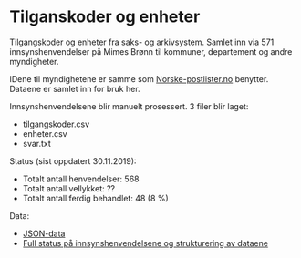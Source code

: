 # Tilganskoder og enheter

Tilgangskoder og enheter fra saks- og arkivsystem. Samlet inn via 571 innsynshenvendelser på Mimes Brønn til kommuner,
departement og andre myndigheter.

IDene til myndighetene er samme som [Norske-postlister.no](https://norske-postlister.no/) benytter. Dataene er samlet inn for bruk her.

Innsynshenvendelsene blir manuelt prosessert. 3 filer blir laget:
- tilgangskoder.csv
- enheter.csv
- svar.txt

Status (sist oppdatert 30.11.2019):
- Totalt antall henvendelser: 568
- Totalt antall vellykket: ??
- Totalt antall ferdig behandlet: 48 (8 %)

Data:
- [JSON-data](./json/)
- [Full status på innsynshenvendelsene og strukturering av dataene](./data/)